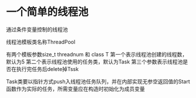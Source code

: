 # 一个简单的线程池

通过条件变量控制的线程池

线程池模板类名称ThreadPool

有两个模板参数size_t threadnum 和 class T
第一个表示线程池创建的线程数，默认为5
第二个表示线程池使用的任务类，默认为Task
第三个参数表示线程池是否在执行完任务后delete掉Tssk

Task类要以指针方式push入线程池任务队列，并在内部实现无参空返回值的Start函数作为实际的任务，所需变量应在构造时初始化为成员变量



